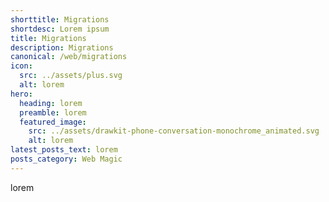 ```yaml
---
shorttitle: Migrations
shortdesc: Lorem ipsum
title: Migrations
description: Migrations
canonical: /web/migrations
icon:
  src: ../assets/plus.svg
  alt: lorem
hero:
  heading: lorem
  preamble: lorem
  featured_image:
    src: ../assets/drawkit-phone-conversation-monochrome_animated.svg
    alt: lorem
latest_posts_text: lorem
posts_category: Web Magic
---
```

lorem